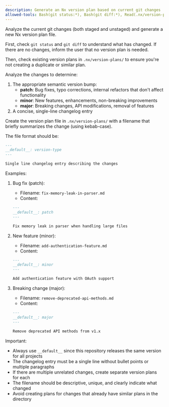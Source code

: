 ```yaml
---
description: Generate an Nx version plan based on current git changes
allowed-tools: Bash(git status:*), Bash(git diff:*), Read(.nx/version-plans/**), Edit(.nx/version-plans/**)
---
```


Analyze the current git changes (both staged and unstaged) and generate a new Nx version plan file.

First, check `git status` and `git diff` to understand what has changed. If there are no changes, inform the user that no version plan is needed.

Then, check existing version plans in `.nx/version-plans/` to ensure you're not creating a duplicate or similar plan.

Analyze the changes to determine:
1. The appropriate semantic version bump:
   - **patch**: Bug fixes, typo corrections, internal refactors that don't affect functionality
   - **minor**: New features, enhancements, non-breaking improvements
   - **major**: Breaking changes, API modifications, removal of features
2. A concise, single-line changelog entry

Create the version plan file in `.nx/version-plans/` with a filename that briefly summarizes the change (using kebab-case).

The file format should be:
```markdown
---
__default__: version-type
---

Single line changelog entry describing the changes
```

Examples:

1. Bug fix (patch):
   - Filename: `fix-memory-leak-in-parser.md`
   - Content:
   ```markdown
   ---
   __default__: patch
   ---

   Fix memory leak in parser when handling large files
   ```

2. New feature (minor):
   - Filename: `add-authentication-feature.md`
   - Content:
   ```markdown
   ---
   __default__: minor
   ---

   Add authentication feature with OAuth support
   ```

3. Breaking change (major):
   - Filename: `remove-deprecated-api-methods.md`
   - Content:
   ```markdown
   ---
   __default__: major
   ---

   Remove deprecated API methods from v1.x
   ```

Important:
- Always use `__default__` since this repository releases the same version for all projects
- The changelog entry must be a single line without bullet points or multiple paragraphs
- If there are multiple unrelated changes, create separate version plans for each
- The filename should be descriptive, unique, and clearly indicate what changed
- Avoid creating plans for changes that already have similar plans in the directory
